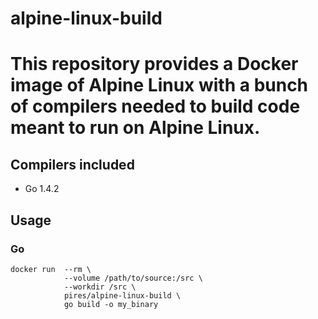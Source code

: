 # alpine-linux-build

This repository provides a Docker image of Alpine Linux with a bunch of compilers needed to build code meant to run on Alpine Linux.
=======

## Compilers included

* Go 1.4.2

## Usage

### Go

```
docker run  --rm \
            --volume /path/to/source:/src \
            --workdir /src \
            pires/alpine-linux-build \
            go build -o my_binary
